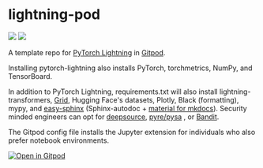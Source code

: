 # lightning-pod
[![](https://img.shields.io/badge/PyTorch_Lightning-Code-informational?style=flat&logo=pytorchlightning&logoColor=white&color=2bbc8a)](#) 
[![](https://img.shields.io/badge/Gitpod-DevEnv-informational?style=flat&logo=gitpod&logoColor=white&color=2bbc8a)](#)

A template repo for [PyTorch Lightning](https://www.pytorchlightning.ai/) in [Gitpod](https://www.gitpod.io/).

Installing pytorch-lightning also installs PyTorch, torchmetrics, NumPy, and TensorBoard.

In addition to PyTorch Lightning, requirements.txt will also install lightning-transformers, [Grid](https://www.grid.ai/), Hugging Face's datasets, Plotly, Black (formatting), mypy, and [easy-sphinx](https://github.com/JustinGoheenOrg/easy-sphinx) (Sphinx-autodoc + [material for mkdocs](https://squidfunk.github.io/mkdocs-material/)). Security minded engineers can opt for [deepsource](https://deepsource.io/), [pyre/pysa](https://pyre-check.org/) , or [Bandit](https://github.com/PyCQA/bandit).

The Gitpod config file installs the Jupyter extension for individuals who also prefer notebook environments.

[![Open in Gitpod](https://gitpod.io/button/open-in-gitpod.svg)](https://gitpod.io/#https://github.com/JustinGoheen/lightning-pod)